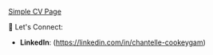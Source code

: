 [Simple CV Page](https://roadmap.sh/projects/single-page-cv)

 🤝 Let's Connect: 
- **LinkedIn**: (https://linkedin.com/in/chantelle-cookeygam)
